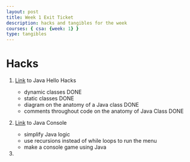 ```yaml
---
layout: post
title: Week 1 Exit Ticket
description: hacks and tangibles for the week
courses: { csa: {week: 1} }
type: tangibles
---
```


# Hacks
1. [Link](https://vivianknee.github.io/VivianCSA//c4.0/2023/08/15/java-hello_IPYNB_2_.html) to Java Hello Hacks
    - dynamic classes DONE
    - static classes DONE
    - diagram on the anatomy of a Java class DONE
    - comments throughout code on the anatomy of Java Class DONE

2. [Link](https://vivianknee.github.io/VivianCSA//c3.1/c4.6/2023/08/23/java-console_games_IPYNB_2_.html) to Java Console
    - simplify Java logic
    - use recursions instead of while loops to run the menu
    - make a console game using Java

3. 
